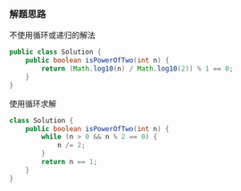 ### 解题思路
不使用循环或递归的解法
```java
public class Solution {
    public boolean isPowerOfTwo(int n) {
        return (Math.log10(n) / Math.log10(2)) % 1 == 0;
    }
}
```
使用循环求解
```java
class Solution {
    public boolean isPowerOfTwo(int n) {
        while (n > 0 && n % 2 == 0) {
            n /= 2;
        }
        return n == 1;
    }
}
```